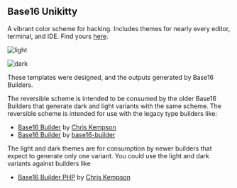 ## Base16 Unikitty

A vibrant color scheme for hacking. Includes themes for nearly every editor, terminal, and IDE. Find yours  [here](https://github.com/joshwlewis/base16-unikitty/tree/master/output).


![light](https://www.dropbox.com/s/c1ozb122q2m0cbb/Screenshot%202016-08-20%2023.02.21.png?dl=1)


![dark](https://www.dropbox.com/s/1441un9w3ydwasi/Screenshot%202016-08-20%2023.01.56.png?dl=1)


These templates were designed, and the outputs generated by Base16 Builders.

The reversible scheme is intended to be consumed by the older Base16 Builders
that generate dark and light variants with the same scheme. The reversible
scheme is intended for use with the legacy type builders like:

- [Base16 Builder](https://github.com/chriskempson/base16-builder) by [Chris
  Kempson](https://github.com/chriskempson)
- [Base16 Builder](https://github.com/base16-builder/base16-builder) by
  [base16-builder](https://github.com/base16-builder)

The light and dark themes are for consumption by newer builders that expect
to generate only one variant. You could use the light and dark variants against
builders like

- [Base16 Builder PHP](https://github.com/chriskempson/base16-builder-php) by
[Chris Kempson](https://github.com/chriskempson)

